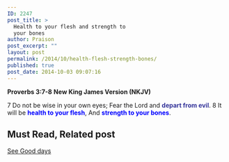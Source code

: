 ```yaml
---
ID: 2247
post_title: >
  Health to your flesh and strength to
  your bones
author: Praison
post_excerpt: ""
layout: post
permalink: /2014/10/health-flesh-strength-bones/
published: true
post_date: 2014-10-03 09:07:16
---
```

<strong>Proverbs 3:7-8</strong>
<strong>New King James Version (NKJV)</strong>

7 Do not be wise in your own eyes;
Fear the Lord and <span style="color: #333399;"><strong>depart from evil</strong></span>.
8 It will be <span style="color: #0000ff;"><strong>health to your flesh</strong></span>,
And <span style="color: #0000ff;"><strong>strength to your bones</strong></span>.
<h2>Must Read, Related post</h2>
<a title="Good days" href="http://biblerevelation.org/2014/09/15/good-days/">See Good days</a>

&nbsp;